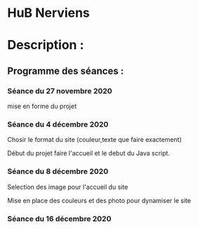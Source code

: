 # HuB Nerviens

# Description : 

## Programme des séances :
### Séance du 27 novembre 2020
mise en forme du projet 


### Séance du 4 décembre 2020
Chosir le format du site (couleur,texte que faire exactement)

Début du projet faire l'accueil et le debut du Java script.


### Séance du 8 décembre 2020
Selection des image pour l'accueil du site 

Mise en place des couleurs et des photo pour dynamiser le site 

### Séance du 16 décembre 2020

